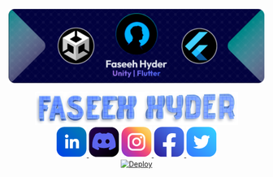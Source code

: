 <!DOCTYPE html>
<html>
<body>

![Banner](https://github.com/faseehhyder/faseehhyder/blob/main/Images/Banner.png)
  <div align="center">
    <img src="https://github.com/faseehhyder/faseehhyder/blob/main/Images/NameHeading.png" width="400">
    <br>
    <a href = "https://www.linkedin.com/in/faseehhyder/" target ="_blank">
      <img src="https://github.com/faseehhyder/faseehhyder/blob/main/Icons/LinkedIn%20Icon%402x.png">
    </a>
    <img src="https://github.com/faseehhyder/faseehhyder/blob/main/Icons/Discord%20Icon%402x.png">
    <a href = "https://www.instagram.com/faseeh.hyder/" target ="_blank">
      <img src="https://github.com/faseehhyder/faseehhyder/blob/main/Icons/Instagram%20Icon%402x.png">
    </a>
    <a href = "https://www.facebook.com/faseehhyder.2002/" target ="_blank">
      <img src="https://github.com/faseehhyder/faseehhyder/blob/main/Icons/FaceBook%20Icon%402x.png">
    </a>
    <img src="https://github.com/faseehhyder/faseehhyder/blob/main/Icons/Twitter%402x.png">
    <br>
    <a href="https://heroku.com/deploy">
      <img  align="center"  src="https://www.herokucdn.com/deploy/button.svg" alt="Deploy">
    </a>
  </div>
</body>
</html>
  

